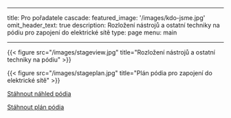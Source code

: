 
---
title: Pro pořadatele
cascade:
  featured_image: '/images/kdo-jsme.jpg'
omit_header_text: true
description: Rozložení nástrojů a ostatní techniky na pódiu pro zapojení do elektrické sítě
type: page
menu: main

---



  {{< figure src="/images/stageview.jpg" title="Rozložení nástrojů a ostatní techniky na pódiu" >}} 

  {{< figure src="/images/stageplan.jpg" title="Plán pódia pro zapojení do elektrické sítě" >}} 

  [Stáhnout náhled pódia](/images/stageview.jpg)

  [Stáhnout plán pódia](/images/stageplan.jpg)


